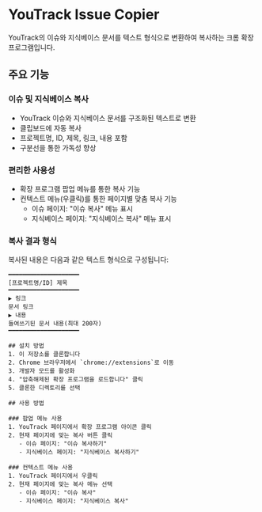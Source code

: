 # YouTrack Issue Copier

YouTrack의 이슈와 지식베이스 문서를 텍스트 형식으로 변환하여 복사하는 크롬 확장 프로그램입니다.

## 주요 기능

### 이슈 및 지식베이스 복사
- YouTrack 이슈와 지식베이스 문서를 구조화된 텍스트로 변환
- 클립보드에 자동 복사
- 프로젝트명, ID, 제목, 링크, 내용 포함
- 구분선을 통한 가독성 향상

### 편리한 사용성
- 확장 프로그램 팝업 메뉴를 통한 복사 기능
- 컨텍스트 메뉴(우클릭)를 통한 페이지별 맞춤 복사 기능
  - 이슈 페이지: "이슈 복사" 메뉴 표시
  - 지식베이스 페이지: "지식베이스 복사" 메뉴 표시

### 복사 결과 형식
복사된 내용은 다음과 같은 텍스트 형식으로 구성됩니다:
```text
━━━━━━━━━━━━━━━━━━━━
[프로젝트명/ID] 제목
━━━━━━━━━━━━━━━━━━━━
▶ 링크
문서 링크
▶ 내용
들여쓰기된 문서 내용(최대 200자)
━━━━━━━━━━━━━━━━━━━━

## 설치 방법
1. 이 저장소를 클론합니다
2. Chrome 브라우저에서 `chrome://extensions`로 이동
3. 개발자 모드를 활성화
4. "압축해제된 확장 프로그램을 로드합니다" 클릭
5. 클론한 디렉토리를 선택

## 사용 방법

### 팝업 메뉴 사용
1. YouTrack 페이지에서 확장 프로그램 아이콘 클릭
2. 현재 페이지에 맞는 복사 버튼 클릭
   - 이슈 페이지: "이슈 복사하기"
   - 지식베이스 페이지: "지식베이스 복사하기"

### 컨텍스트 메뉴 사용
1. YouTrack 페이지에서 우클릭
2. 현재 페이지에 맞는 복사 메뉴 선택
   - 이슈 페이지: "이슈 복사"
   - 지식베이스 페이지: "지식베이스 복사"